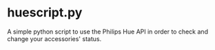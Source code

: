 # huescript.py
A simple python script to use the Philips Hue API in order to check and change your accessories' status.
